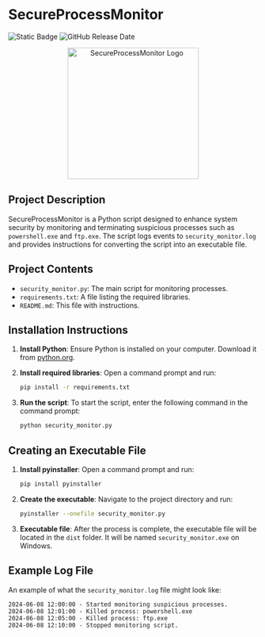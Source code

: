 # SecureProcessMonitor

![Static Badge](https://img.shields.io/badge/DefensePayload-AntyBadUSB-green)
![GitHub Release Date](https://img.shields.io/github/release-date/Bulli77/AntyPayload-SecureProcessMonitor)

<p align="center">
  <img src="https://i.imgur.com/LZXx1Ec.png" alt="SecureProcessMonitor Logo" width="265px">
</p>

## Project Description

SecureProcessMonitor is a Python script designed to enhance system security by monitoring and terminating suspicious processes such as `powershell.exe` and `ftp.exe`. The script logs events to `security_monitor.log` and provides instructions for converting the script into an executable file.

## Project Contents

- `security_monitor.py`: The main script for monitoring processes.
- `requirements.txt`: A file listing the required libraries.
- `README.md`: This file with instructions.

## Installation Instructions

1. **Install Python**: Ensure Python is installed on your computer. Download it from [python.org](https://www.python.org/).

2. **Install required libraries**: Open a command prompt and run:
    ```sh
    pip install -r requirements.txt
    ```

3. **Run the script**: To start the script, enter the following command in the command prompt:
    ```sh
    python security_monitor.py
    ```

## Creating an Executable File

1. **Install pyinstaller**: Open a command prompt and run:
    ```sh
    pip install pyinstaller
    ```

2. **Create the executable**: Navigate to the project directory and run:
    ```sh
    pyinstaller --onefile security_monitor.py
    ```

3. **Executable file**: After the process is complete, the executable file will be located in the `dist` folder. It will be named `security_monitor.exe` on Windows.

## Example Log File

An example of what the `security_monitor.log` file might look like:

```plaintext
2024-06-08 12:00:00 - Started monitoring suspicious processes.
2024-06-08 12:01:00 - Killed process: powershell.exe
2024-06-08 12:05:00 - Killed process: ftp.exe
2024-06-08 12:10:00 - Stopped monitoring script.
